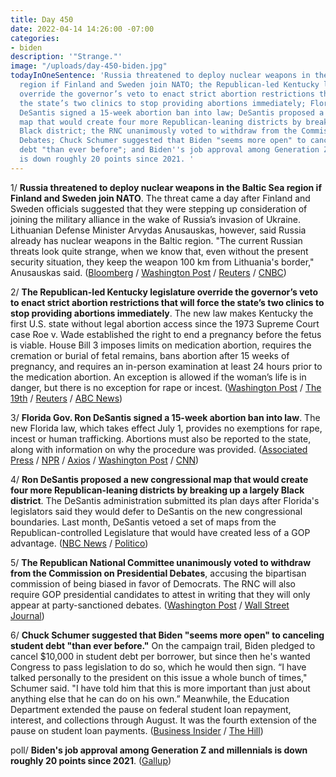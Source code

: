 ```yaml
---
title: Day 450
date: 2022-04-14 14:26:00 -07:00
categories:
- biden
description: '"Strange."'
image: "/uploads/day-450-biden.jpg"
todayInOneSentence: 'Russia threatened to deploy nuclear weapons in the Baltic Sea
  region if Finland and Sweden join NATO; the Republican-led Kentucky legislature
  override the governor’s veto to enact strict abortion restrictions that will force
  the state’s two clinics to stop providing abortions immediately; Florida Gov. Ron
  DeSantis signed a 15-week abortion ban into law; DeSantis proposed a new congressional
  map that would create four more Republican-leaning districts by breaking up a largely
  Black district; the RNC unanimously voted to withdraw from the Commission on Presidential
  Debates; Chuck Schumer suggested that Biden "seems more open" to canceling student
  debt "than ever before"; and Biden''s job approval among Generation Z and millennials
  is down roughly 20 points since 2021. '
---
```


1/ **Russia threatened to deploy nuclear weapons in the Baltic Sea region if Finland and Sweden join NATO**. The threat came a day after Finland and Sweden officials suggested that they were stepping up consideration of joining the military alliance in the wake of Russia’s invasion of Ukraine. Lithuanian Defense Minister Arvydas Anusauskas, however, said Russia already has nuclear weapons in the Baltic region. "The current Russian threats look quite strange, when we know that, even without the present security situation, they keep the weapon 100 km from Lithuania's border," Anusauskas said. ([Bloomberg](https://www.bloomberg.com/news/articles/2022-04-14/russia-threatens-nuclear-buildup-if-finland-and-sweden-join-nato?sref=MIBMEEoj) / [Washington Post](https://www.washingtonpost.com/world/2022/04/14/russia-baltic-nuclear-deployment-finland-sweden-nato/) / [Reuters](https://www.reuters.com/world/europe/russia-already-has-nuclear-weapons-baltic-region-says-lithuania-2022-04-14/) / [CNBC](https://www.cnbc.com/2022/04/14/russia-threatens-new-nuclear-deployments-if-sweden-finland-join-nato.html))

2/ **The Republican-led Kentucky legislature override the governor’s veto to enact strict abortion restrictions that will force the state’s two clinics to stop providing abortions immediately**. The new law makes Kentucky the first U.S. state without legal abortion access since the 1973 Supreme Court case Roe v. Wade established the right to end a pregnancy before the fetus is viable. House Bill 3 imposes limits on medication abortion, requires the cremation or burial of fetal remains, bans abortion after 15 weeks of pregnancy, and requires an in-person examination at least 24 hours prior to the medication abortion. An exception is allowed if the woman’s life is in danger, but there is no exception for rape or incest. ([Washington Post](https://www.washingtonpost.com/politics/2022/04/14/kentucky-abortion-republicans/) / [The 19th](https://19thnews.org/2022/04/kentucky-first-state-strict-abortion-ban/) / [Reuters](https://www.reuters.com/world/us/kentucky-lawmakers-block-abortion-access-with-new-law-effective-immediately-2022-04-13/) / [ABC News](https://abcnews.go.com/Health/kentucky-legislature-overrides-governors-veto-15-week-abortion/story?id=84055458))

3/ **Florida Gov. Ron DeSantis signed a 15-week abortion ban into law**. The new Florida law, which takes effect July 1, provides no exemptions for rape, incest or human trafficking. Abortions must also be reported to the state, along with information on why the procedure was provided. ([Associated Press](https://apnews.com/article/us-supreme-court-health-ron-desantis-florida-lifestyle-8e8fb722fcb84ae86fd6be17f48503a9) / [NPR](https://www.npr.org/2022/04/14/1084485963/florida-abortion-law-15-weeks) / [Axios](https://www.axios.com/florida-ron-desantis-signs-abortion-ban-67569313-6a3c-4159-a634-dbafd288e9dd.html) / [Washington Post](https://www.washingtonpost.com/politics/2022/04/14/florida-abortion-desantis/) / [CNN](https://www.cnn.com/2022/04/14/politics/desantis-signs-abortion-ban-florida/))

4/ **Ron DeSantis proposed a new congressional map that would create four more Republican-leaning districts by breaking up a largely Black district**. The DeSantis administration submitted its plan days after Florida's legislators said they would defer to DeSantis on the new congressional boundaries. Last month, DeSantis vetoed a set of maps from the Republican-controlled Legislature that would have created less of a GOP advantage. ([NBC News](https://www.nbcnews.com/politics/elections/desantis-draws-congressional-map-dramatically-expanding-gops-edge-flor-rcna24317) / [Politico](https://www.politico.com/news/2022/04/13/desantis-new-florida-map-gop-gains-00025164))
 
5/ **The Republican National Committee unanimously voted to withdraw from the Commission on Presidential Debates**, accusing the bipartisan commission of being biased in favor of Democrats. The RNC will also require GOP presidential candidates to attest in writing that they will only appear at party-sanctioned debates. ([Washington Post](https://www.washingtonpost.com/politics/2022/04/14/rnc-debates-commission/) / [Wall Street Journal](https://www.wsj.com/articles/rnc-to-require-gop-presidential-candidates-to-sign-debate-pledge-11649952540?mod=politics_lead_pos1))

6/ **Chuck Schumer suggested that Biden "seems more open" to canceling student debt "than ever before."** On the campaign trail, Biden pledged to cancel $10,000 in student debt per borrower, but since then he's wanted Congress to pass legislation to do so, which he would then sign. “I have talked personally to the president on this issue a whole bunch of times," Schumer said. "I have told him that this is more important than just about anything else that he can do on his own.” Meanwhile, the Education Department extended the pause on federal student loan repayment, interest, and collections through August. It was the fourth extension of the pause on student loan payments. ([Business Insider](https://www.businessinsider.com/biden-more-open-to-canceling-student-loan-debt-chuck-schumer-2022-4) / [The Hill](https://thehill.com/news/senate/3266646-schumer-white-house-closer-to-cancelling-student-debt-than-ever-before/))

poll/ **Biden's job approval among Generation Z and millennials is down roughly 20 points since 2021**. ([Gallup](https://news.gallup.com/poll/391733/biden-job-approval-down-among-younger-generations.aspx))

